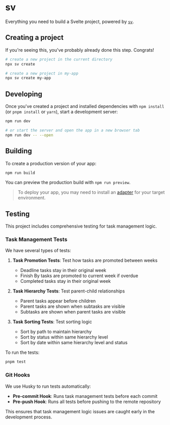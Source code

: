 # sv

Everything you need to build a Svelte project, powered by [`sv`](https://github.com/sveltejs/cli).

## Creating a project

If you're seeing this, you've probably already done this step. Congrats!

```bash
# create a new project in the current directory
npx sv create

# create a new project in my-app
npx sv create my-app
```

## Developing

Once you've created a project and installed dependencies with `npm install` (or `pnpm install` or `yarn`), start a development server:

```bash
npm run dev

# or start the server and open the app in a new browser tab
npm run dev -- --open
```

## Building

To create a production version of your app:

```bash
npm run build
```

You can preview the production build with `npm run preview`.

> To deploy your app, you may need to install an [adapter](https://svelte.dev/docs/kit/adapters) for your target environment.

## Testing

This project includes comprehensive testing for task management logic.

### Task Management Tests

We have several types of tests:

1. **Task Promotion Tests**: Test how tasks are promoted between weeks

   - Deadline tasks stay in their original week
   - Finish By tasks are promoted to current week if overdue
   - Completed tasks stay in their original week

2. **Task Hierarchy Tests**: Test parent-child relationships

   - Parent tasks appear before children
   - Parent tasks are shown when subtasks are visible
   - Subtasks are shown when parent tasks are visible

3. **Task Sorting Tests**: Test sorting logic
   - Sort by path to maintain hierarchy
   - Sort by status within same hierarchy level
   - Sort by date within same hierarchy level and status

To run the tests:

```bash
pnpm test
```

### Git Hooks

We use Husky to run tests automatically:

- **Pre-commit Hook**: Runs task management tests before each commit
- **Pre-push Hook**: Runs all tests before pushing to the remote repository

This ensures that task management logic issues are caught early in the development process.
